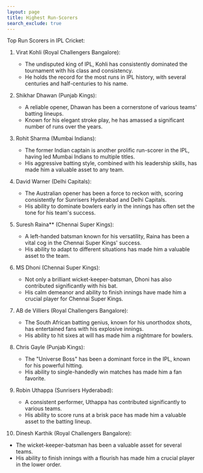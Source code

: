```yaml
---
layout: page 
title: Highest Run-Scorers
search_exclude: true
---
```


Top Run Scorers in IPL Cricket:

1. Virat Kohli (Royal Challengers Bangalore): 
   * The undisputed king of IPL, Kohli has consistently dominated the tournament with his class and consistency. 
   * He holds the record for the most runs in IPL history, with several centuries and half-centuries to his name. 

2. Shikhar Dhawan (Punjab Kings):
   * A reliable opener, Dhawan has been a cornerstone of various teams' batting lineups. 
   * Known for his elegant stroke play, he has amassed a significant number of runs over the years. 

3. Rohit Sharma (Mumbai Indians):
   * The former Indian captain is another prolific run-scorer in the IPL, having led Mumbai Indians to multiple titles. 
   * His aggressive batting style, combined with his leadership skills, has made him a valuable asset to any team.

4. David Warner (Delhi Capitals):
   * The Australian opener has been a force to reckon with, scoring consistently for Sunrisers Hyderabad and Delhi Capitals. 
   * His ability to dominate bowlers early in the innings has often set the tone for his team's success. 

5. Suresh Raina** (Chennai Super Kings):
   * A left-handed batsman known for his versatility, Raina has been a vital cog in the Chennai Super Kings' success. 
   * His ability to adapt to different situations has made him a valuable asset to the team. 

6. MS Dhoni (Chennai Super Kings):
   * Not only a brilliant wicket-keeper-batsman, Dhoni has also contributed significantly with his bat. 
   * His calm demeanor and ability to finish innings have made him a crucial player for Chennai Super Kings.

7. AB de Villiers (Royal Challengers Bangalore):
   * The South African batting genius, known for his unorthodox shots, has entertained fans with his explosive innings. 
   * His ability to hit sixes at will has made him a nightmare for bowlers.

8. Chris Gayle (Punjab Kings):
   * The "Universe Boss" has been a dominant force in the IPL, known for his powerful hitting. 
   * His ability to single-handedly win matches has made him a fan favorite.

9. Robin Uthappa (Sunrisers Hyderabad):
   * A consistent performer, Uthappa has contributed significantly to various teams. 
   * His ability to score runs at a brisk pace has made him a valuable asset to the batting lineup.

10. Dinesh Karthik (Royal Challengers Bangalore):
   * The wicket-keeper-batsman has been a valuable asset for several teams. 
   * His ability to finish innings with a flourish has made him a crucial player in the lower order.
